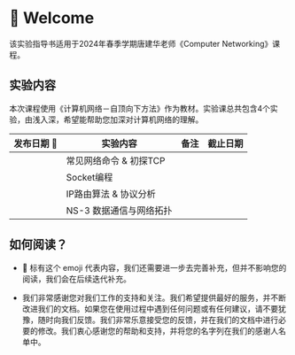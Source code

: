 # :wave: Welcome

该实验指导书适用于2024年春季学期唐建华老师《Computer Networking》课程。

## 实验内容

本次课程使用《计算机网络－自顶向下方法》作为教材。实验课总共包含4个实验，由浅入深，希望能帮助您加深对计算机网络的理解。

| 发布日期 :construction: | 实验内容                | 备注 | 截止日期 |
| ----------------------- | ----------------------- | ---- | -------- |
|                         | 常见网络命令 & 初探TCP  |      |          |
|                         | Socket编程              |      |          |
|                         | IP路由算法 & 协议分析   |      |          |
|                         | NS-3 数据通信与网络拓扑 |      |          |

## 如何阅读？

- :construction: 标有这个 emoji 代表内容，我们还需要进一步去完善补充，但并不影响您的阅读，我们会在后续迭代补充。

- 我们非常感谢您对我们工作的支持和关注。我们希望提供最好的服务，并不断改进我们的文档。如果您在使用过程中遇到任何问题或有任何建议，请不要犹豫，随时向我们反馈。我们非常乐意接受您的反馈，并在我们的文档中进行必要的修改。我们衷心感谢您的帮助和支持，并将您的名字列在我们的感谢人名单中。

